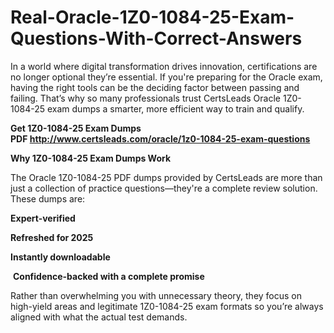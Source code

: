 # Real-Oracle-1Z0-1084-25-Exam-Questions-With-Correct-Answers
<p>In a world where digital transformation drives innovation, certifications are no longer optional they&rsquo;re essential. If you&#39;re preparing for the Oracle exam, having the right tools can be the deciding factor between passing and failing. That&rsquo;s why so many professionals trust CertsLeads Oracle 1Z0-1084-25 exam dumps a smarter, more efficient way to train and qualify.</p> <p><strong>Get 1Z0-1084-25 Exam Dumps PDF&nbsp;<a href="http://www.certsleads.com/oracle/1z0-1084-25-exam-questions">http://www.certsleads.com/oracle/1z0-1084-25-exam-questions</a></strong></p> <p><strong>Why 1Z0-1084-25 Exam Dumps Work</strong></p> <p>The Oracle 1Z0-1084-25 PDF dumps provided by CertsLeads are more than just a collection of practice questions&mdash;they&#39;re a complete review solution. These dumps are:</p> <p><strong>Expert-verified</strong></p> <p><strong>Refreshed for 2025</strong></p> <p><strong>Instantly downloadable</strong></p> <p>&nbsp;<strong>Confidence-backed with a complete promise</strong></p> <p>Rather than overwhelming you with unnecessary theory, they focus on high-yield areas and legitimate 1Z0-1084-25 exam formats so you&rsquo;re always aligned with what the actual test demands.</p> <p>&nbsp;</p>
